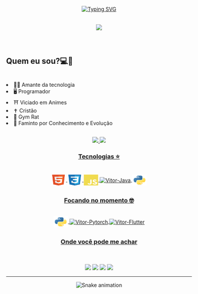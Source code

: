 <div width=100% align=center>

[![Typing SVG](https://readme-typing-svg.demolab.com?font=Poppins&weight=800&size=26&pause=1000&color=9B67F7&center=true&width=500&lines=Ol%C3%A1%2C+eu+sou+o+Vitor;(ou+voc%C3%AA+pode+me+chamar+de+Yuri);%3CE+seja+bem+vindo+ao+meu+Github%2F%3E)](https://git.io/typing-svg)

</div>

<h2 align="center">
    <img src="https://media.tenor.com/MhnpiSmBuggAAAAC/hiei-ghost-fighter.gif">
</h2> <br>



<h2 align="left">Quem eu sou?💻🔱 </h2>
<br>
<li> 
  🧑‍💻 Amante da tecnologia</li>
  <li>🖥️ Programador</br></li>
  <li>⛩️ Viciado em Animes</li>
  <li>✝️ Cristão</li>
  <li>💪 Gym Rat</li>
  <li>📕 Faminto por Conhecimento e Evolução</li>

##

<div align="center">
  <a href="https://github.com/Yuri3224">
  <img height="180em" src="https://github-readme-stats.vercel.app/api?username=Yuri3224&show_icons=true&theme=tokyonight&include_all_commits=true&count_private=true"/>
  <img height="180em" src="https://github-readme-stats.vercel.app/api/top-langs/?username=Yuri3224&layout=flex&langs_count=7&theme=tokyonight"/>
 
      
</div>
  
  <h3 align = "center"> Tecnologias ⭐ </h3>
  
  <div align = "center" style="display: inline_block"><br>
  <img align="center" alt="Vitor-HTML" height="30" width="40" src="https://raw.githubusercontent.com/devicons/devicon/master/icons/html5/html5-original.svg" title= "Html">
  <img align="center" alt="Vitor-CSS" height="30" width="40" src="https://raw.githubusercontent.com/devicons/devicon/master/icons/css3/css3-original.svg" title= "CSS">
  <img align="center" alt="Vitor-Js" height="30" width="40" src="https://raw.githubusercontent.com/devicons/devicon/master/icons/javascript/javascript-plain.svg" title= "JavaScript">
  <img align="center" alt="Vitor-Java" height="30" width="40" src="https://cdn.jsdelivr.net/gh/devicons/devicon/icons/java/java-original.svg" title= "Java">
  <img align="center" alt="Vitor-Python" height="30" width="40" src="https://raw.githubusercontent.com/devicons/devicon/master/icons/python/python-original.svg" title= "Python">
</div>
  
  ##
  <h3 align = "center"> Focando no momento 🤓</h3>
  <div align = "center" style="display: inline_block"><br>
  <img align="center" alt="Vitor-Python" height="30" width="40" src="https://raw.githubusercontent.com/devicons/devicon/master/icons/python/python-original.svg" title= "Python">   
  <img align="center" alt="Vitor-Pytorch" height="30" width="40" src="https://cdn.jsdelivr.net/gh/devicons/devicon/icons/pytorch/pytorch-original.svg" title= "PyTorch">
  <img align="center" alt="Vitor-Flutter" height="30" width="40" src="https://cdn.jsdelivr.net/gh/devicons/devicon/icons/flutter/flutter-original.svg" title= "Flutter">
    </div> 
  
##
  
  <h3 align= "center"> Onde você pode me achar</h3><br>

<div align= "center" style= "display: inline_block"><br>
     <a href="https://instagram.com/yuri.mec" target="_blank"><img src="https://img.shields.io/badge/-Instagram-%23b6008b?style=for-the-badge&logo=instagram&logoColor=white" target="_blank"></a>
 <a href = "mailto:dvitor3224@gmail.com"><img src="https://img.shields.io/badge/-Gmail-%23d3403a?style=for-the-badge&logo=gmail&logoColor=white" target="_blank"></a>
 <a href="https://www.linkedin.com/in/daniel-vitor3224/" target="_blank"><img src="https://img.shields.io/badge/-LinkedIn-%230077B5?style=for-the-badge&logo=linkedin&logoColor=white" target="_blank"></a> 
 <a href="https://wa.me/5583988733210?text=Opa,%20Vitor!%20Tudo%20beleza?" target="_blank"><img src="https://img.shields.io/badge/-WhatsApp-%2325c862?style=for-the-badge&logo=whatsapp&logoColor=white" target="_blank"></a> 
       <hr/>
    
  ![Snake animation](https://github.com/Yuri3224/Yuri3224/blob/output/github-contribution-grid-snake.svg)
    </div>



    
